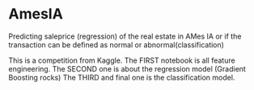 # AmesIA
Predicting saleprice (regression) of the real estate in AMes IA or if the transaction can be defined as normal or abnormal(classification)

This is a competition from Kaggle.
The FIRST notebook is all feature engineering.
The SECOND one is about the regression model (Gradient Boosting rocks)
The THIRD and final one is the classification model.
